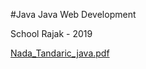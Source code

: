 #Java Java Web Development

School Rajak - 2019

[Nada_Tandaric_java.pdf](https://github.com/nadat11/skolarajakucionica7/files/14970426/Nada_Tandaric_java.pdf)
